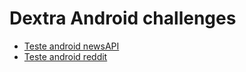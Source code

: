 # Dextra Android challenges

* [Teste android newsAPI](./teste_android/)
* [Teste android reddit](./teste_android_reddit/)
